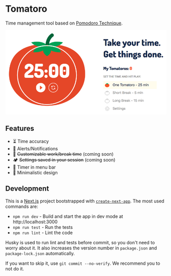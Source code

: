 # Tomatoro

Time management tool based on [Pomodoro Technique](https://en.wikipedia.org/wiki/Pomodoro_Technique).

![tomatoro app screenshot](public/screenshot.png)

## Features

- ⏳ Time accuracy
- 🔔 Alerts/Notifications
- 🎨 ~~Customizable work/break time~~ (coming soon)
- 🏕️ ~~Settings saved in your session~~ (coming soon)
- 👀 Timer in menu bar
- 🍅 Minimalistic design

## Development

This is a [Next.js](https://nextjs.org/) project bootstrapped with [`create-next-app`](https://github.com/vercel/next.js/tree/canary/packages/create-next-app).
The most used commands are:

* `npm run dev` - Build and start the app in dev mode at http://localhost:3000
* `npm run test` - Run the tests
* `npm run lint` - Lint the code

Husky is used to run lint and tests before commit, so you don't need to worry about it. It also increases the version number in `package.json` and `package-lock.json` automatically.

If you want to skip it, use `git commit --no-verify`. We recommend you to not do it.
